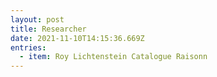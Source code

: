 ```yaml
---
layout: post
title: Researcher
date: 2021-11-10T14:15:36.669Z
entries:
  - item: R﻿oy Lichtenstein Catalogue Raisonn
---
```

